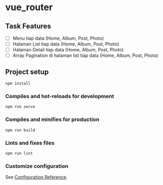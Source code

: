 # vue_router

## Task Features
- [ ] Menu tiap data (Home, Album, Post, Photo)
- [ ] Halaman List tiap data (Home, Album, Post, Photo)
- [ ] Halaman Detail tiap data (Home, Album, Post, Photo)
- [ ] Array Pagination di halaman list tiap data (Home, Album, Post, Photo)

## Project setup
```
npm install
```

### Compiles and hot-reloads for development
```
npm run serve
```

### Compiles and minifies for production
```
npm run build
```

### Lints and fixes files
```
npm run lint
```

### Customize configuration
See [Configuration Reference](https://cli.vuejs.org/config/).
